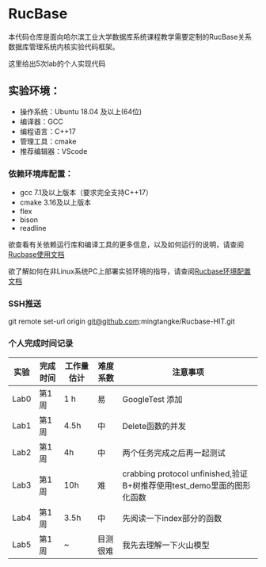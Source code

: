 # RucBase
本代码仓库是面向哈尔滨工业大学数据库系统课程教学需要定制的RucBase关系数据库管理系统内核实验代码框架。

这里给出5次lab的个人实现代码

## 实验环境：
- 操作系统：Ubuntu 18.04 及以上(64位)
- 编译器：GCC
- 编程语言：C++17
- 管理工具：cmake
- 推荐编辑器：VScode

### 依赖环境库配置：
- gcc 7.1及以上版本（要求完全支持C++17）
- cmake 3.16及以上版本
- flex
- bison
- readline

欲查看有关依赖运行库和编译工具的更多信息，以及如何运行的说明，请查阅[Rucbase使用文档](docs/Rucbase使用文档.md)

欲了解如何在非Linux系统PC上部署实验环境的指导，请查阅[Rucbase环境配置文档](docs/Rucbase环境配置文档.md)
### SSH推送
git remote set-url origin git@github.com:mingtangke/Rucbase-HIT.git
  
### 个人完成时间记录

| **实验**     | **完成时间** | **工作量估计** | **难度系数** |**注意事项**|
| ------------ | -------------------| ----------------- | -------------- | ---------------------------|
| Lab0         | 第1周               | 1 h               |    易          | GoogleTest 添加             |
| Lab1         | 第1周               | 4.5h              |   中           | Delete函数的并发             |
| Lab2         | 第1周               | 4h                |   中           | 两个任务完成之后再一起测试      |
| Lab3         | 第1周               | 10h                |   难           | crabbing protocol unfinished,验证B+树推荐使用test_demo里面的图形化函数|
| Lab4         | 第1周               | 3.5h               |   中         | 先阅读一下index部分的函数     |
| Lab5         | 第1周               | ~                 |   目测很难         | 我先去理解一下火山模型     |






